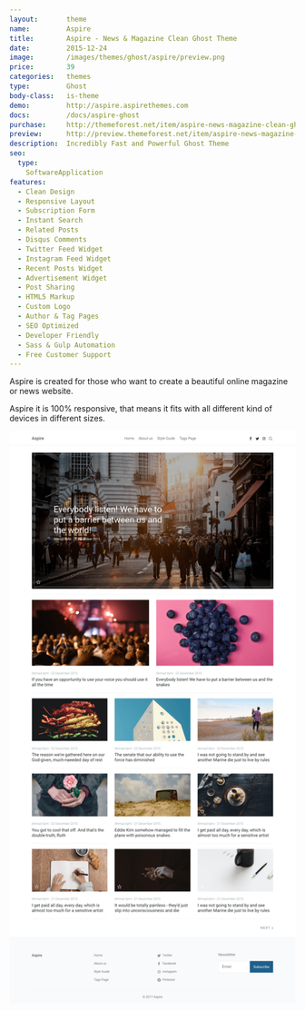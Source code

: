 ```yaml
---
layout:       theme
name:         Aspire
title:        Aspire - News & Magazine Clean Ghost Theme
date:         2015-12-24
image:        /images/themes/ghost/aspire/preview.png
price:        39
categories:   themes
type:         Ghost
body-class:   is-theme
demo:         http://aspire.aspirethemes.com
docs:         /docs/aspire-ghost
purchase:     http://themeforest.net/item/aspire-news-magazine-clean-ghost-theme/14230254?ref=aspirethemes
preview:      http://preview.themeforest.net/item/aspire-news-magazine-clean-ghost-theme/full_screen_preview/14230254?ref=aspirethemes
description:  Incredibly Fast and Powerful Ghost Theme
seo:
  type:
    SoftwareApplication
features:
  - Clean Design
  - Responsive Layout
  - Subscription Form
  - Instant Search
  - Related Posts
  - Disqus Comments
  - Twitter Feed Widget
  - Instagram Feed Widget
  - Recent Posts Widget
  - Advertisement Widget
  - Post Sharing
  - HTML5 Markup
  - Custom Logo
  - Author & Tag Pages
  - SEO Optimized
  - Developer Friendly
  - Sass & Gulp Automation
  - Free Customer Support
---
```


Aspire is created for those who want to create a beautiful online magazine or news website.

Aspire it is 100% responsive, that means it fits with all different kind of devices in different sizes.

![aspire-ghost-full-preview](/images/themes/ghost/aspire/full-preview.png)